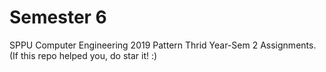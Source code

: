 # Semester 6
SPPU Computer Engineering 2019 Pattern Thrid Year-Sem 2 Assignments.
(If this repo helped you, do star it! :)
